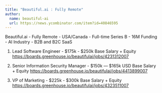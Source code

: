 ```yaml
---
title: "Beautiful.ai : Fully Remote"
author:
  name: beautiful-ai
  url: https://news.ycombinator.com/item?id=40846595
---
```

Beautiful.ai - Fully Remote - USA&#x2F;Canada - Full-time Series B - 16M Funding - AI Industry - B2B and B2C SaaS

1. Lead Software Engineer - $175k - $250k Base Salary + Equity <a href="https:&#x2F;&#x2F;boards.greenhouse.io&#x2F;beautifulai&#x2F;jobs&#x2F;4231312007" rel="nofollow">https:&#x2F;&#x2F;boards.greenhouse.io&#x2F;beautifulai&#x2F;jobs&#x2F;4231312007</a>

2. Senior Information Security Manager - $150k — $165k USD Base Salary + Equity 
<a href="https:&#x2F;&#x2F;boards.greenhouse.io&#x2F;beautifulai&#x2F;jobs&#x2F;4413899007" rel="nofollow">https:&#x2F;&#x2F;boards.greenhouse.io&#x2F;beautifulai&#x2F;jobs&#x2F;4413899007</a>

3. VP of Marketing - $225k - $300k Base Salary + Equity <a href="https:&#x2F;&#x2F;boards.greenhouse.io&#x2F;beautifulai&#x2F;jobs&#x2F;4323511007" rel="nofollow">https:&#x2F;&#x2F;boards.greenhouse.io&#x2F;beautifulai&#x2F;jobs&#x2F;4323511007</a>

